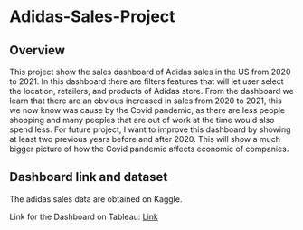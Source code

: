 # Adidas-Sales-Project

## Overview

This project show the sales dashboard of Adidas sales in the US from 2020 to 2021. In this dashboard there are filters features that will let user select the location, retailers, and products of Adidas store. From the dashboard we learn that there are an obvious increased in sales from 2020 to 2021, this we now know was cause by the Covid pandemic, as there are less people shopping and many peoples that are out of work at the time would also spend less. For future project, I want to improve this dashboard by showing at least two previous years before and after 2020. This will show a much bigger picture of how the Covid pandemic affects economic of companies.

## Dashboard link and dataset

The adidas sales data are obtained on Kaggle.

Link for the Dashboard on Tableau:
[Link](https://public.tableau.com/views/AdidasSales2020-2021_17319676077890/AdidasSalesDashboard?:language=en-US&:sid=&:redirect=auth&:display_count=n&:origin=viz_share_link)

